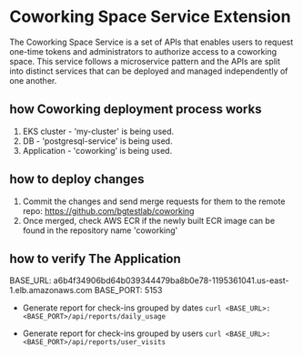 # Coworking Space Service Extension

The Coworking Space Service is a set of APIs that enables users to request one-time tokens and administrators to authorize access to a coworking space. This service follows a microservice pattern and the APIs are split into distinct services that can be deployed and managed independently of one another.

## how Coworking deployment process works

1. EKS cluster - 'my-cluster' is being used.
2. DB - 'postgresql-service' is being used.
3. Application - 'coworking' is being used.

## how to deploy changes

1. Commit the changes and send merge requests for them to the remote repo: https://github.com/bgtestlab/coworking
2. Once merged, check AWS ECR if the newly built ECR image can be found in the repository name 'coworking'

## how to verify The Application

BASE_URL: a6b4f34906bd64b039344479ba8b0e78-1195361041.us-east-1.elb.amazonaws.com
BASE_PORT: 5153

- Generate report for check-ins grouped by dates
  `curl <BASE_URL>:<BASE_PORT>/api/reports/daily_usage`

- Generate report for check-ins grouped by users
  `curl <BASE_URL>:<BASE_PORT>/api/reports/user_visits`
